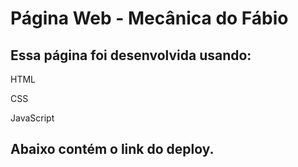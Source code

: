 # Página Web - Mecânica do Fábio

## Essa página foi desenvolvida usando:

HTML

CSS

JavaScript


## Abaixo contém o link do deploy.
